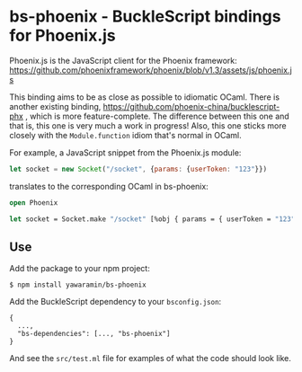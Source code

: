 # bs-phoenix - BuckleScript bindings for Phoenix.js

Phoenix.js is the JavaScript client for the Phoenix framework:
https://github.com/phoenixframework/phoenix/blob/v1.3/assets/js/phoenix.js

This binding aims to be as close as possible to idiomatic OCaml. There is
another existing binding, https://github.com/phoenix-china/bucklescript-phx ,
which is more feature-complete. The difference between this one and that is,
this one is very much a work in progress! Also, this one sticks more closely
with the `Module.function` idiom that's normal in OCaml.

For example, a JavaScript snippet from the Phoenix.js module:

```javascript
let socket = new Socket("/socket", {params: {userToken: "123"}})
```

translates to the corresponding OCaml in bs-phoenix:

```ocaml
open Phoenix

let socket = Socket.make "/socket" [%obj { params = { userToken = "123" } }]
```

## Use

Add the package to your npm project:

    $ npm install yawaramin/bs-phoenix

Add the BuckleScript dependency to your `bsconfig.json`:

    {
      ...,
      "bs-dependencies": [..., "bs-phoenix"]
    }

And see the `src/test.ml` file for examples of what the code should look
like.
